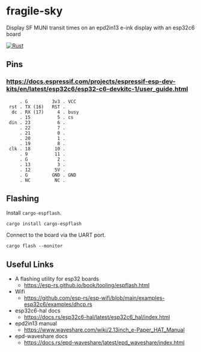 # fragile-sky
Display SF MUNI transit times on an epd2in13 e-ink display with an esp32c6 board

[![Rust](https://github.com/ellishg/fragile-sky/actions/workflows/build.yml/badge.svg?branch=main)](https://github.com/ellishg/fragile-sky/actions/workflows/build.yml)

## Pins
### https://docs.espressif.com/projects/espressif-esp-dev-kits/en/latest/esp32c6/esp32-c6-devkitc-1/user_guide.html
```
     . G         3v3 . VCC
 rst . TX (16)   RST .
  dc . RX (17)     4 . busy
     . 15          5 . cs
 din . 23          6 .
     . 22          7 .
     . 21          0 .
     . 20          1 .
     . 19          8 .
 clk . 18         10 .
     . 9          11 .
     . G           2 .
     . 13          3 .
     . 12         5V .
     . G         GND . GND
     . NC         NC .
```

## Flashing
Install `cargo-espflash`.
```
cargo install cargo-espflash
```

Connect to the board via the UART port.
```
cargo flash --monitor
```

## Useful Links

* A flashing utility for esp32 boards
  * https://esp-rs.github.io/book/tooling/espflash.html
* Wifi
  * https://github.com/esp-rs/esp-wifi/blob/main/examples-esp32c6/examples/dhcp.rs
* esp32c6-hal docs
  * https://docs.rs/esp32c6-hal/latest/esp32c6_hal/index.html
* epd2in13 manual
  * https://www.waveshare.com/wiki/2.13inch_e-Paper_HAT_Manual
* epd-waveshare docs
  * https://docs.rs/epd-waveshare/latest/epd_waveshare/index.html
